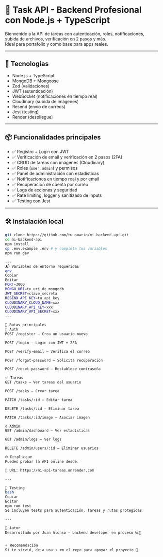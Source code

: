 # 🧠 Task API - Backend Profesional con Node.js + TypeScript

Bienvenido a la API de tareas con autenticación, roles, notificaciones, subida de archivos, verificación en 2 pasos y más.  
Ideal para portafolio y como base para apps reales.

---

## 🚀 Tecnologías

- Node.js + TypeScript
- MongoDB + Mongoose
- Zod (validaciones)
- JWT (autenticación)
- WebSocket (notificaciones en tiempo real)
- Cloudinary (subida de imágenes)
- Resend (envío de correos)
- Jest (testing)
- Render (despliegue)

---

## 📦 Funcionalidades principales

- ✅ Registro + Login con JWT
- ✅ Verificación de email y verificación en 2 pasos (2FA)
- ✅ CRUD de tareas con imágenes (Cloudinary)
- ✅ Roles (`user`, `admin`) y permisos
- ✅ Panel de administración con estadísticas
- ✅ Notificaciones en tiempo real y por email
- ✅ Recuperación de cuenta por correo
- ✅ Logs de acciones y seguridad
- ✅ Rate limiting, logger y sanitizado de inputs
- ✅ Testing con Jest

---

## 🛠️ Instalación local

```bash
git clone https://github.com/tuusuario/mi-backend-api.git
cd mi-backend-api
npm install
cp .env.example .env # y completa tus variables
npm run dev

---
📬 Variables de entorno requeridas
env
Copiar
Editar
PORT=3000
MONGO_URI=tu_uri_de_mongodb
JWT_SECRET=clave_secreta
RESEND_API_KEY=tu_api_key
CLOUDINARY_CLOUD_NAME=xxx
CLOUDINARY_API_KEY=xxx
CLOUDINARY_API_SECRET=xxx
---

📮 Rutas principales
🔐 Auth
POST /register – Crea un usuario nuevo

POST /login – Login con JWT + 2FA

POST /verify-email – Verifica el correo

POST /forgot-password – Solicita recuperación

POST /reset-password – Restablece contraseña

✅ Tareas
GET /tasks – Ver tareas del usuario

POST /tasks – Crear tarea

PATCH /tasks/:id – Editar tarea

DELETE /tasks/:id – Eliminar tarea

PATCH /tasks/:id/image – Asociar imagen

⚙️ Admin
GET /admin/dashboard – Ver estadísticas

GET /admin/logs – Ver logs

DELETE /admin/users/:id – Eliminar usuarios

🌐 Despliegue
Puedes probar la API online desde:

🔗 URL: https://mi-api-tareas.onrender.com

---

🧪 Testing
bash
Copiar
Editar
npm run test
Se incluyen tests para autenticación, tareas y rutas protegidas.

---

🤝 Autor
Desarrollado por Juan Alonso – backend developer en proceso 💻🚀


⭐ Recomendación
Si te sirvió, deja una ⭐ en el repo para apoyar el proyecto 🙌

